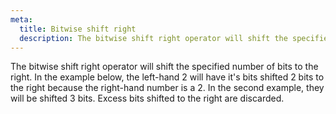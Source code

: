 ```yaml
---
meta:
  title: Bitwise shift right
  description: The bitwise shift right operator will shift the specified number of bits to the right.
---
```


The bitwise shift right operator will shift the specified number of bits
to the right. In the example below, the left-hand 2 will have it's bits
shifted 2 bits to the right because the right-hand number is a 2. In the
second example, they will be shifted 3 bits.
Excess bits shifted to the right are discarded.
